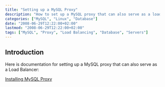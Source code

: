```yaml
---
title: "Setting up a MySQL Proxy"
description: "How to set up a MySQL proxy that can also serve as a load balancer."
categories: ["MySQL", "Linux", "Database"]
date: "2008-06-29T12:22:00+02:00"
lastmod: "2008-06-29T12:22:00+02:00"
tags: ["MySQL", "Proxy", "Load Balancing", "Database", "Servers"]
---
```


## Introduction

Here is documentation for setting up a MySQL proxy that can also serve as a Load Balancer:

[Installing MySQL Proxy](../../../static/pdf/installing_mysql_proxy.pdf)
